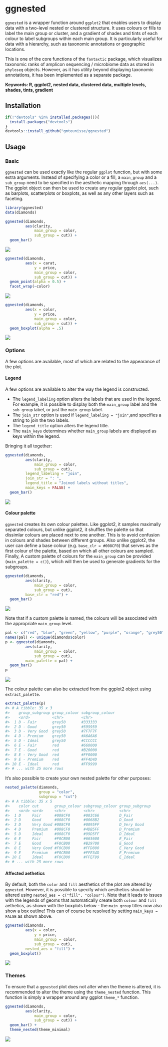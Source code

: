 
<!-- README.md is generated from README.Rmd. Please edit that file -->

# ggnested

`ggnested` is a wrapper function around `ggplot2` that enables users to
display data with a two-level nested or clustered structure. It uses
colours or fills to label the main group or cluster, and a gradient of
shades and tints of each colour to label subgroups within each main
group. It is particularly useful for data with a hierarchy, such as
taxonomic annotations or geographic locations.

This is one of the core functions of the `fantaxtic` package, which
visualizes taxonomic ranks of amplicon sequencing / microbiome data as
stored in `phyloseq` objects. However, as it has utility beyond
displaying taxonomic annotations, it has been implemented as a separate
package.

**Keywords: R, ggplot2, nested data, clustered data, multiple levels,
shades, tints, gradient**

## Installation

``` r
if(!"devtools" %in% installed.packages()){
  install.packages("devtools")
}
devtools::install_github("gmteunisse/ggnested")
```

## Usage

### Basic

`ggnested` can be used exactly like the regular `ggplot` function, but
with some extra arguments. Instead of specifying a color or a fill, a
`main_group` and a `sub_group` need to be specified in the aesthetic
mapping through `aes(...)`. The ggplot object can then be used to create
any regular ggplot plot, such as barplots, scatterplots or boxplots, as
well as any other layers such as faceting.

``` r
library(ggnested)
data(diamonds)
```

``` r
ggnested(diamonds, 
         aes(clarity, 
             main_group = color, 
             sub_group = cut)) + 
  geom_bar()
```

![](man/figures/README-barplot-1.png)<!-- -->

``` r
ggnested(diamonds, 
         aes(x = carat, 
             y = price, 
             main_group = color, 
             sub_group = cut)) + 
  geom_point(alpha = 0.5) +
  facet_wrap(~color)
```

![](man/figures/README-scatterplot-1.png)<!-- -->

``` r
ggnested(diamonds, 
         aes(x = color,
             y = price, 
             main_group = color, 
             sub_group = cut)) + 
  geom_boxplot(alpha = .5)
```

![](man/figures/README-boxplot-1.png)<!-- -->

### Options

A few options are available, most of which are related to the appearance
of the plot.

#### Legend

A few options are available to alter the way the legend is constructed.

-   The `legend_labeling` option alters the labels that are used in the
    legend. For example, it is possible to display both the `main_group`
    label and the `sub_group` label, or just the `main_group` label.
-   The `join_str` option is used if `legend_labeling = "join"`,and
    specifies a string to join the two labels.
-   The `legend_title` option alters the legend title.
-   The `main_keys` determines whether `main_group` labels are displayed
    as keys within the legend.

Bringing it all together:

``` r
ggnested(diamonds, 
         aes(clarity, 
             main_group = color, 
             sub_group = cut),
         legend_labeling = "join",
         join_str = ": ",
         legend_title = "Joined labels without titles",
         main_keys = FALSE) + 
  geom_bar()
```

![](man/figures/README-legend_labeling-1.png)<!-- -->

#### Colour palette

`ggnested` creates its own colour palettes. Like ggplot2, it samples
maximally separated colours, but unlike ggplot2, it shuffles the palette
so that dissimlar colours are placed next to one another. This is to
avoid confusion in colours and shades between different groups. Also
unlike ggplot2, the user can define a base colour
(e.g. `base_clr = #008CF0`) that serves as the first colour of the
palette, based on which all other colours are sampled. Finally, A custom
palette of colours for the `main_group` can be provided
(`main_palette = c()`), which will then be used to generate gradients
for the subgroups.

``` r
ggnested(diamonds, 
         aes(clarity, 
             main_group = color, 
             sub_group = cut),
         base_clr = "red") + 
  geom_bar()
```

![](man/figures/README-base_clr-1.png)<!-- -->

Note that if a custom palette is named, the colours will be associated
with the appropriate `main_group` level.

``` r
pal <- c("red", "blue", "green", "yellow", "purple", "orange", "grey50")
names(pal) <- unique(diamonds$color)
p <- ggnested(diamonds, 
         aes(clarity, 
             main_group = color, 
             sub_group = cut), 
         main_palette = pal) + 
  geom_bar()
p
```

![](man/figures/README-unnamed-chunk-3-1.png)<!-- -->

The colour palette can also be extracted from the ggplot2 object using
`extract_palette`.

``` r
extract_palette(p)
#> # A tibble: 35 x 3
#>    group_subgroup group_colour subgroup_colour
#>    <ord>          <chr>        <chr>          
#>  1 D - Fair       grey50       #333333        
#>  2 D - Good       grey50       #595959        
#>  3 D - Very Good  grey50       #7F7F7F        
#>  4 D - Premium    grey50       #A6A6A6        
#>  5 D - Ideal      grey50       #CCCCCC        
#>  6 E - Fair       red          #660000        
#>  7 E - Good       red          #B20000        
#>  8 E - Very Good  red          #FF0000        
#>  9 E - Premium    red          #FF4D4D        
#> 10 E - Ideal      red          #FF9999        
#> # ... with 25 more rows
```

It’s also possible to create your own nested palette for other purposes:

``` r
nested_palette(diamonds,
               group = "color",
               subgroup = "cut")
#> # A tibble: 35 x 5
#>    color cut       group_colour subgroup_colour group_subgroup
#>    <ord> <ord>     <chr>        <chr>           <chr>         
#>  1 D     Fair      #008CF0      #003C66         D_Fair        
#>  2 D     Good      #008CF0      #0068B2         D_Good        
#>  3 D     Very Good #008CF0      #0095FF         D_Very Good   
#>  4 D     Premium   #008CF0      #4DB5FF         D_Premium     
#>  5 D     Ideal     #008CF0      #99D5FF         D_Ideal       
#>  6 E     Fair      #F0CB00      #665600         E_Fair        
#>  7 E     Good      #F0CB00      #B29700         E_Good        
#>  8 E     Very Good #F0CB00      #FFD800         E_Very Good   
#>  9 E     Premium   #F0CB00      #FFE34D         E_Premium     
#> 10 E     Ideal     #F0CB00      #FFEF99         E_Ideal       
#> # ... with 25 more rows
```

#### Affected aethetics

By default, both the `color` and `fill` aesthetics of the plot are
altered by `ggnested`. However, it is possible to specify which
aesthetics should be altered using `nested_aes = c("fill", "colour")`.
Note that it leads to issues with the legends of geoms that
automatically create both `colour` and `fill` aethetics, as shown with
the boxplots below - the `main_group` titles now also show a box
outline! This can of course be resolved by setting `main_keys = FALSE`
as shown above.

``` r
ggnested(diamonds, 
         aes(x = color,
             y = price, 
             main_group = color, 
             sub_group = cut),
         nested_aes = "fill") + 
  geom_boxplot()
```

![](man/figures/README-nested_aes-1.png)<!-- -->

### Themes

To ensure that a `ggnested` plot does not alter when the theme is
altered, it is recommended to alter the theme using the `theme_nested`
function. This function is simply a wrapper around any ggplot `theme_*`
function.

``` r
ggnested(diamonds, 
         aes(clarity, 
             main_group = color, 
             sub_group = cut)) + 
  geom_bar() +
  theme_nested(theme_minimal)
```

![](man/figures/README-unnamed-chunk-6-1.png)<!-- -->
